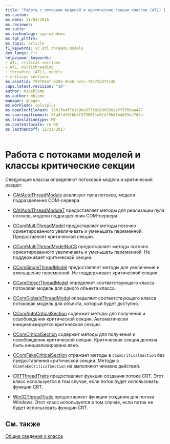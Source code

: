 ```yaml
---
title: "Работа с потоками моделей и критические секции классов (ATL) | Документы Microsoft"
ms.custom: 
ms.date: 11/04/2016
ms.reviewer: 
ms.suite: 
ms.technology: cpp-windows
ms.tgt_pltfrm: 
ms.topic: article
f1_keywords: vc.atl.threads.models
dev_langs: C++
helpviewer_keywords:
- ATL, critical sections
- ATL, multithreading
- threading [ATL], models
- critical sections
ms.assetid: 759f05ef-6285-4be6-a2cc-78572dd75146
caps.latest.revision: "10"
author: mikeblome
ms.author: mblome
manager: ghogen
ms.workload: cplusplus
ms.openlocfilehash: 1501fe4f761b9bc8775018d6566ceff5fb0aa477
ms.sourcegitcommit: 8fa8fdf0fbb4f57950f1e8f4f9b81b4d39ec7d7a
ms.translationtype: MT
ms.contentlocale: ru-RU
ms.lasthandoff: 12/21/2017
---
```

# <a name="threading-models-and-critical-sections-classes"></a>Работа с потоками моделей и классы критические секции
Следующие классы определяют потоковой модели и критический раздел:  
  
-   [CAtlAutoThreadModule](../atl/reference/catlautothreadmodule-class.md) реализует пула потоков, модели подразделения COM-сервера.  
  
-   [CAtlAutoThreadModuleT](../atl/reference/catlautothreadmodulet-class.md) предоставляет методы для реализации пула потоков, модели подразделения COM-сервера.  
  
-   [CComMultiThreadModel](../atl/reference/ccommultithreadmodel-class.md) предоставляет методы поточно ориентированного увеличивать и уменьшать переменной. Предоставляет критической секции.  
  
-   [CComMultiThreadModelNoCS](../atl/reference/ccommultithreadmodelnocs-class.md) предоставляет методы поточно ориентированного увеличивать и уменьшать переменной. Не поддерживает критической секции.  
  
-   [CComSingleThreadModel](../atl/reference/ccomsinglethreadmodel-class.md) предоставляет методы для увеличение и уменьшение переменной. Не поддерживает критической секции.  
  
-   [CComObjectThreadModel](../atl/reference/atl-typedefs.md#ccomobjectthreadmodel) определяет соответствующего класса потоковая модель для одного объекта класса.  
  
-   [CComGlobalsThreadModel](../atl/reference/atl-typedefs.md#ccomglobalsthreadmodel) определяет соответствующего класса потоковая модель для объекта, который будет доступно.  
  
-   [CComAutoCriticalSection](../atl/reference/ccomautocriticalsection-class.md) содержит методы для получения и освобождения критической секции. Автоматически инициализируется критической секции.  
  
-   [CComCriticalSection](../atl/reference/ccomcriticalsection-class.md) содержит методы для получения и освобождения критической секции. Критическая секция должна быть инициализирована явно.  
  
-   [CComFakeCriticalSection](../atl/reference/ccomfakecriticalsection-class.md) отражает методы в `CComCriticalSection` без предоставления критической секции. Методы в `CComFakeCriticalSection` не выполняют никаких действий.  
  
-   [CRTThreadTraits](../atl/reference/crtthreadtraits-class.md) предоставляет функции создания потока CRT. Этот класс используется в том случае, если поток будет использовать функции CRT.  
  
-   [Win32ThreadTraits](../atl/reference/win32threadtraits-class.md) предоставляет функции создания для потока Windows. Этот класс используется в том случае, если поток не будет использовать функции CRT.  
  
## <a name="see-also"></a>См. также  
 [Общие сведения о классе](../atl/atl-class-overview.md)

